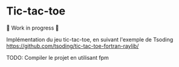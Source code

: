 # Tic-tac-toe

🚧 Work in progress 🚧

Implémentation du jeu tic-tac-toe, en suivant l'exemple de Tsoding <https://github.com/tsoding/tic-tac-toe-fortran-raylib/>

TODO: Compiler le projet en utilisant fpm

